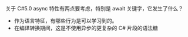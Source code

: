 关于 C#5.0 async 特性有两点要考虑，特别是 await 关键字，它发生了什么？

- 作为语言特征，有哪些行为是可以学习到的。
- 在编译转换期间，这是不使用异步的更复杂的 C# 片段的语法糖

